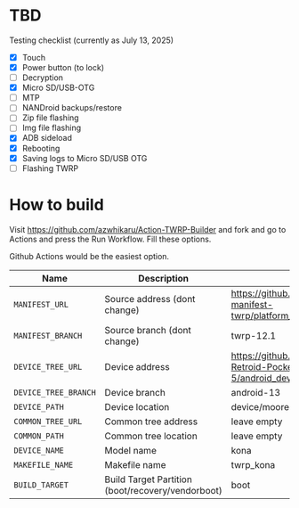 # TBD
 
 Testing checklist (currently as July 13, 2025)

 - [x] Touch
 - [x] Power button (to lock)
 - [ ] Decryption
 - [x] Micro SD/USB-OTG
 - [ ] MTP
 - [ ] NANDroid backups/restore
 - [ ] Zip file flashing
 - [ ] Img file flashing
 - [x] ADB sideload
 - [x] Rebooting
 - [x] Saving logs to Micro SD/USB OTG
 - [ ] Flashing TWRP

# How to build 
Visit  https://github.com/azwhikaru/Action-TWRP-Builder and fork and go to Actions and press the Run Workflow. Fill these options.

Github Actions would be the easiest option.

| Name                 | Description                                       | Example                                                      |
| -------------------- | ------------------------------------------------- | ------------------------------------------------------------ |
| `MANIFEST_URL`       | Source address (dont change)                                    | https://github.com/minimal-manifest-twrp/platform_manifest_twrp_aosp.git |
| `MANIFEST_BRANCH`    | Source branch (dont change)                                     | twrp-12.1                                                    |
| `DEVICE_TREE_URL`    | Device address                                   |      https://github.com/TWRP-for-Retroid-Pocket-5/android_device_moorechip_kona
| `DEVICE_TREE_BRANCH` | Device branch                                     | android-13                                                |
| `DEVICE_PATH`        | Device location                                   | device/moorechip/kona                                            |
| `COMMON_TREE_URL`    | Common tree address                               | leave empty |
| `COMMON_PATH`        | Common tree location                              | leave empty                                   |
| `DEVICE_NAME`        | Model name                                        | kona                                                        |
| `MAKEFILE_NAME`      | Makefile name                                     | twrp_kona                                                   |
| `BUILD_TARGET`       | Build Target Partition (boot/recovery/vendorboot) | boot                                                     |
